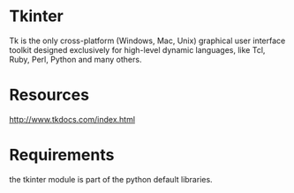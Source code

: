 # Tkinter

Tk is the only cross-platform (Windows, Mac, Unix) graphical user interface toolkit designed exclusively for high-level dynamic languages, like Tcl, Ruby, Perl, Python and many others.

# Resources

http://www.tkdocs.com/index.html

# Requirements 

the tkinter module is part of the python default libraries.
